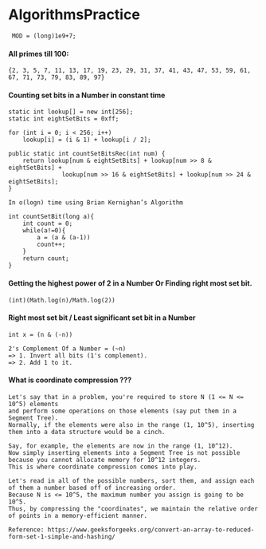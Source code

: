 # AlgorithmsPractice

``` MOD = (long)1e9+7;```


#### All primes till 100:
```{2, 3, 5, 7, 11, 13, 17, 19, 23, 29, 31, 37, 41, 43, 47, 53, 59, 61, 67, 71, 73, 79, 83, 89, 97}```

#### Counting set bits in a Number  in constant time

```
static int lookup[] = new int[256];
static int eightSetBits = 0xff;

for (int i = 0; i < 256; i++)
	lookup[i] = (i & 1) + lookup[i / 2];
   
public static int countSetBitsRec(int num) {
	return lookup[num & eightSetBits] + lookup[num >> 8 & eightSetBits] + 
               lookup[num >> 16 & eightSetBits] + lookup[num >> 24 & eightSetBits];
}   

In o(logn) time using Brian Kernighan’s Algorithm

int countSetBit(long a){
	int count = 0;
	while(a!=0){
		a = (a & (a-1))
		count++;
	}
	return count;
}
 ```
 
 #### Getting the highest power of 2 in a Number Or Finding right most set bit.
 ```
 (int)(Math.log(n)/Math.log(2))
 ```
 
 #### Right most set bit / Least significant set bit in a Number
 ```
 int x = (n & (-n))

 2's Complement Of a Number = (~n)
=> 1. Invert all bits (1's complement). 
 => 2. Add 1 to it. 
 ```

#### What is coordinate compression ???
 ```
Let's say that in a problem, you're required to store N (1 <= N <= 10^5) elements 
and perform some operations on those elements (say put them in a Segment Tree). 
Normally, if the elements were also in the range (1, 10^5), inserting them into a data structure would be a cinch.

Say, for example, the elements are now in the range (1, 10^12). 
Now simply inserting elements into a Segment Tree is not possible because you cannot allocate memory for 10^12 integers.
This is where coordinate compression comes into play.

Let's read in all of the possible numbers, sort them, and assign each of them a number based off of increasing order.
Because N is <= 10^5, the maximum number you assign is going to be 10^5. 
Thus, by compressing the "coordinates", we maintain the relative order of points in a memory-efficient manner.

Reference: https://www.geeksforgeeks.org/convert-an-array-to-reduced-form-set-1-simple-and-hashing/
```
 
 
